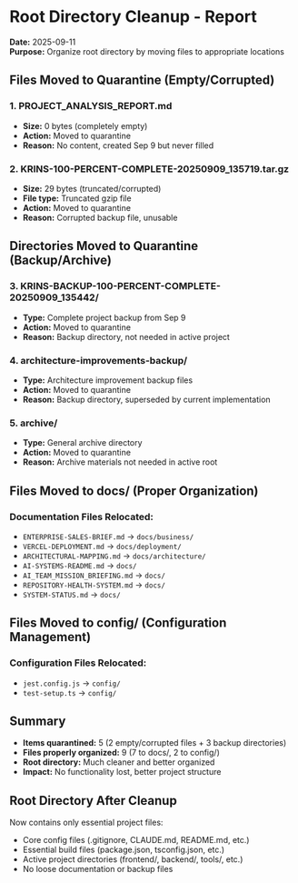 # Root Directory Cleanup - Report
**Date:** 2025-09-11  
**Purpose:** Organize root directory by moving files to appropriate locations

## Files Moved to Quarantine (Empty/Corrupted)

### 1. PROJECT_ANALYSIS_REPORT.md
- **Size:** 0 bytes (completely empty)
- **Action:** Moved to quarantine
- **Reason:** No content, created Sep 9 but never filled

### 2. KRINS-100-PERCENT-COMPLETE-20250909_135719.tar.gz
- **Size:** 29 bytes (truncated/corrupted)
- **File type:** Truncated gzip file
- **Action:** Moved to quarantine
- **Reason:** Corrupted backup file, unusable

## Directories Moved to Quarantine (Backup/Archive)

### 3. KRINS-BACKUP-100-PERCENT-COMPLETE-20250909_135442/
- **Type:** Complete project backup from Sep 9
- **Action:** Moved to quarantine
- **Reason:** Backup directory, not needed in active project

### 4. architecture-improvements-backup/
- **Type:** Architecture improvement backup files
- **Action:** Moved to quarantine  
- **Reason:** Backup directory, superseded by current implementation

### 5. archive/
- **Type:** General archive directory
- **Action:** Moved to quarantine
- **Reason:** Archive materials not needed in active root

## Files Moved to docs/ (Proper Organization)

### Documentation Files Relocated:
- `ENTERPRISE-SALES-BRIEF.md` → `docs/business/`
- `VERCEL-DEPLOYMENT.md` → `docs/deployment/`
- `ARCHITECTURAL-MAPPING.md` → `docs/architecture/`
- `AI-SYSTEMS-README.md` → `docs/`
- `AI_TEAM_MISSION_BRIEFING.md` → `docs/`
- `REPOSITORY-HEALTH-SYSTEM.md` → `docs/`
- `SYSTEM-STATUS.md` → `docs/`

## Files Moved to config/ (Configuration Management)

### Configuration Files Relocated:
- `jest.config.js` → `config/`
- `test-setup.ts` → `config/`

## Summary
- **Items quarantined:** 5 (2 empty/corrupted files + 3 backup directories)
- **Files properly organized:** 9 (7 to docs/, 2 to config/)
- **Root directory:** Much cleaner and better organized
- **Impact:** No functionality lost, better project structure

## Root Directory After Cleanup
Now contains only essential project files:
- Core config files (.gitignore, CLAUDE.md, README.md, etc.)
- Essential build files (package.json, tsconfig.json, etc.)
- Active project directories (frontend/, backend/, tools/, etc.)
- No loose documentation or backup files